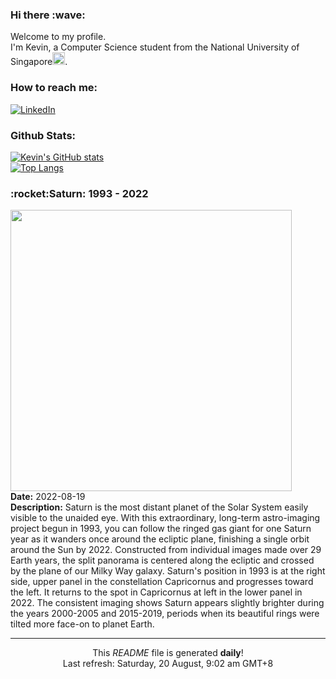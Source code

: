 <h3>Hi there :wave:</h3>

Welcome to my profile.   
I'm Kevin, a Computer Science student from the National University of Singapore<img src="https://img.icons8.com/color/96/000000/singapore-circular.png" width="20px"/>.</p>

<h3>How to reach me: </h3>
<a href="https://www.linkedin.com/in/kevin-foong/"><img alt="LinkedIn" src="https://img.shields.io/badge/linkedin-%230077B5.svg?&style=for-the-badge&logo=linkedin&logoColor=white" /></a> 

<h3>Github Stats: </h3> 

[![Kevin's GitHub stats](https://github-readme-stats.vercel.app/api?username=kevin9foong&theme=tokyonight)](https://github.com/anuraghazra/github-readme-stats) <br/>
[![Top Langs](https://github-readme-stats.vercel.app/api/top-langs/?username=kevin9foong&layout=compact&theme=tokyonight)](https://github.com/anuraghazra/github-readme-stats)

<h3>:rocket:Saturn: 1993 - 2022</h3> 
<img width="450" src="https:&#x2F;&#x2F;apod.nasa.gov&#x2F;apod&#x2F;image&#x2F;2208&#x2F;Saturn1993-2022Lb.jpg" /><br/>
<b>Date:</b> 2022-08-19<br/>
<b>Description:</b> Saturn is the most distant planet of the Solar System easily visible to the unaided eye. With this extraordinary, long-term astro-imaging project begun in 1993, you can follow the ringed gas giant for one Saturn year as it wanders once around the ecliptic plane, finishing a single orbit around the Sun by 2022. Constructed from individual images made over 29 Earth years, the split panorama is centered along the ecliptic and crossed by the plane of our Milky Way galaxy. Saturn&#39;s position in 1993 is at the right side, upper panel in the constellation Capricornus and progresses toward the left. It returns to the spot in Capricornus at left in the lower panel in 2022. The consistent imaging shows Saturn appears slightly brighter during the years 2000-2005 and 2015-2019, periods when its beautiful rings were tilted more face-on to planet Earth.<br/>

------------
<p align="center">This <i>README</i> file is generated <b>daily</b>!</br>
Last refresh: Saturday, 20 August, 9:02 am GMT+8<br />